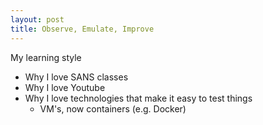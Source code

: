 ```yaml
---
layout: post
title: Observe, Emulate, Improve
---
```


My learning style
- Why I love SANS classes
- Why I love Youtube
- Why I love technologies that make it easy to test things
    - VM's, now containers (e.g. Docker)
